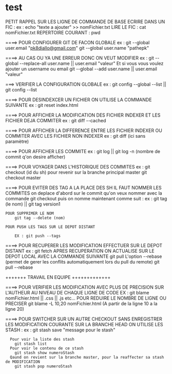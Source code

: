 # test

PETIT RAPPEL SUR LES LIGNE DE COMMANDE DE BASE
        ECRIRE DANS UN FIC : ex : echo "texte a ajouter" >> nomFichier.txt
        LIRE LE FIC : cat nomFichier.txt
        REPERTOIRE COURANT : pwd

====> POUR CONFIGURER GIT DE FACON GLOBALE
        ex : git --global user.email "pk8diallo@gmail.com"
            git --global user.name "pathepk"

====> AU CAS OU YA UNE ERREUR DONC ON VEUT MODIFIER
            ex : git --global --replace-all user.name || user.email "valeur"
        Et si vous vous voulez ajouter un username ou email
            git --global --add user.name || user.email "valeur"

===> VERIFIER LA CONFIGURATION GLOBALE
        ex : git config --global --list || git config --list

====> POUR DESINDEXCER UN FICHIER ON UTILISE LA COMMANDE SUIVANTE
        ex : git reset index.html

====> POUR AFFICHER LA MODIFICATION DES FICHIER INDEXER ET LES FICHIER DEJA COMMITER
        ex : git diff --cached

====> POUR AFFICHER LA DIFFERENCE ENTRE LES FICHIER INDEXER OU COMMITER AVEC LES FICHIER NON INDEXER
        ex : git diff (ici sans paramètre)

====> POUR AFFICHER LES COMMITE
        ex : git log || git log -n (nombre de commit q'on desire afficher)

====> POUR VOYAGER DANS L'HISTORIQUE DES COMMITES
            ex : git checkout (id du sh)
        pour revenir sur la branche principal master
            git checkout master

====> POUR EVITER DES TAG A LA PLACE DES SH IL FAUT NOMMER LES COMMITES
on deplace d'abord sur le commit qu'on veux nommer avec la commande git checkout
puis on nomme maintenant comme suit :
        ex : git tag (le nom) || git tag version1

    POUR SUPPRIMER LE NOM
        git tag --delete (nom)

    POUR PUSH LES TAGS SUR LE DEPOT DISTANT

        EX : git push --tags

====> POUR RECUPERER LES MODIFICATION EFFECTUER SUR LE DEPOT DISTANT
    ex : git fetch
    APRES RECUPERATION ON ACTUALISE SUR LE DEPOT LOCAL AVEC LA COMMANDE SUIVANTE
        git pull
    L'option --rebase (permet de gerer les conflits automatiquement lors du pull du remote)
        git pull --rebase

+++++++ TRAVAIL EN EQUIPE +++++++++++++

====> POUR VERIFIER LES MODIFICATION AVEC PLUS DE PRECISION SUR L'AUTHEUR AU NIVEAU DE CHAQUE LIGNE DE CODE
EX : git blame nomFichier.html || .css || .js etc...
POUR REDUIRE LE NOMBRE DE LIGNE OU PRECISER
git blame -L 10,20 nomFichier.html (A partir de la ligne 10 a la ligne 20)

====> POUR SWITCHER SUR UN AUTRE CHECKOUT SANS ENREGISTRER LES MODIFICATION COURANTE SUR LA BRANCHE HEAD
ON UTILISE LES STASH :
      ex : git stash save "message pour le stash"

      Pour voir la liste des stash
        git stash list
      Pour voir le contenu de ce stash
        git stash show numeroStash
      Qaund on revient sur la branche master, pour la reaffecter sa stash de MODIFICATION
        git stash pop numeroStash
